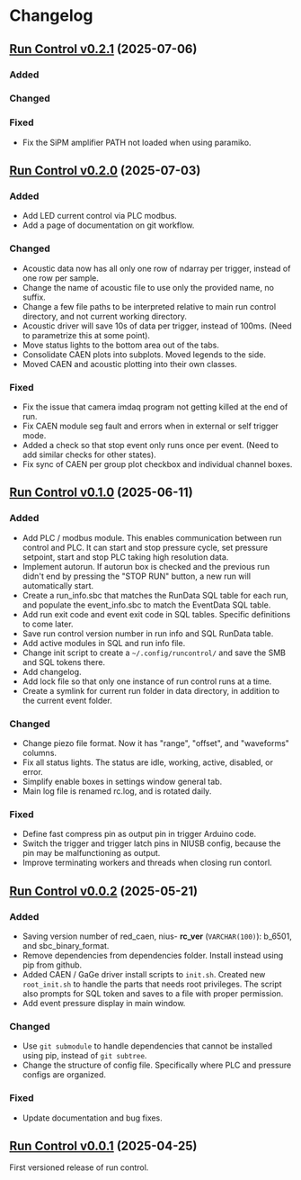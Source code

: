 # Changelog

## [Run Control v0.2.1](https://github.com/SBC-Collaboration/SBC-RunControl/releases/tag/v0.2.1) (2025-07-06)
### Added
### Changed
### Fixed
- Fix the SiPM amplifier PATH not loaded when using paramiko.

## [Run Control v0.2.0](https://github.com/SBC-Collaboration/SBC-RunControl/releases/tag/v0.2.0) (2025-07-03)
### Added
- Add LED current control via PLC modbus.
- Add a page of documentation on git workflow.
### Changed
- Acoustic data now has all only one row of ndarray per trigger, instead of one row per sample.
- Change the name of acoustic file to use only the provided name, no suffix.
- Change a few file paths to be interpreted relative to main run control directory, and not current working directory.
- Acoustic driver will save 10s of data per trigger, instead of 100ms. (Need to parametrize this at some point).
- Move status lights to the bottom area out of the tabs.
- Consolidate CAEN plots into subplots. Moved legends to the side.
- Moved CAEN and acoustic plotting into their own classes.
### Fixed
- Fix the issue that camera imdaq program not getting killed at the end of run.
- Fix CAEN module seg fault and errors when in external or self trigger mode.
- Added a check so that stop event only runs once per event. (Need to add similar checks for other states).
- Fix sync of CAEN per group plot checkbox and individual channel boxes.

## [Run Control v0.1.0](https://github.com/SBC-Collaboration/SBC-RunControl/releases/tag/v0.1.0) (2025-06-11)
### Added
- Add PLC / modbus module. This enables communication between run control and PLC. It can start and stop pressure cycle, set pressure setpoint, start and stop PLC taking high resolution data.
- Implement autorun. If autorun box is checked and the previous run didn't end by pressing the "STOP RUN" button, a new run will automatically start. 
- Create a run_info.sbc that matches the RunData SQL table for each run, and populate the event_info.sbc to match the EventData SQL table.
- Add run exit code and event exit code in SQL tables. Specific definitions to come later.
- Save run control version number in run info and SQL RunData table.
- Add active modules in SQL and run info file.
- Change init script to create a `~/.config/runcontrol/` and save the SMB and SQL tokens there. 
- Add changelog.
- Add lock file so that only one instance of run control runs at a time.
- Create a symlink for current run folder in data directory, in addition to the current event folder.
### Changed
- Change piezo file format. Now it has "range", "offset", and "waveforms" columns.
- Fix all status lights. The status are idle, working, active, disabled, or error.
- Simplify enable boxes in settings window general tab.
- Main log file is renamed rc.log, and is rotated daily.
### Fixed
- Define fast compress pin as output pin in trigger Arduino code.
- Switch the trigger and trigger latch pins in NIUSB config, because the pin may be malfunctioning as output.
- Improve terminating workers and threads when closing run contorl.

## [Run Control v0.0.2](https://github.com/SBC-Collaboration/SBC-RunControl/releases/tag/v0.0.2) (2025-05-21)
### Added
- Saving version number of red_caen, nius- **rc_ver** (`VARCHAR(100)`): b_6501, and sbc_binary_format.
- Remove dependencies from dependencies folder. Install instead using pip from github.
- Added CAEN / GaGe driver install scripts to `init.sh`. Created new `root_init.sh` to handle the parts that needs root privileges. The script also prompts for SQL token and saves to a file with proper permission.
- Add event pressure display in main window.
### Changed
- Use `git submodule` to handle dependencies that cannot be installed using pip, instead of `git subtree`.
- Change the structure of config file. Specifically where PLC and pressure configs are organized.
### Fixed
- Update documentation and bug fixes.

## [Run Control v0.0.1](https://github.com/SBC-Collaboration/SBC-RunControl/releases/tag/v0.0.1) (2025-04-25)
First versioned release of run control.
